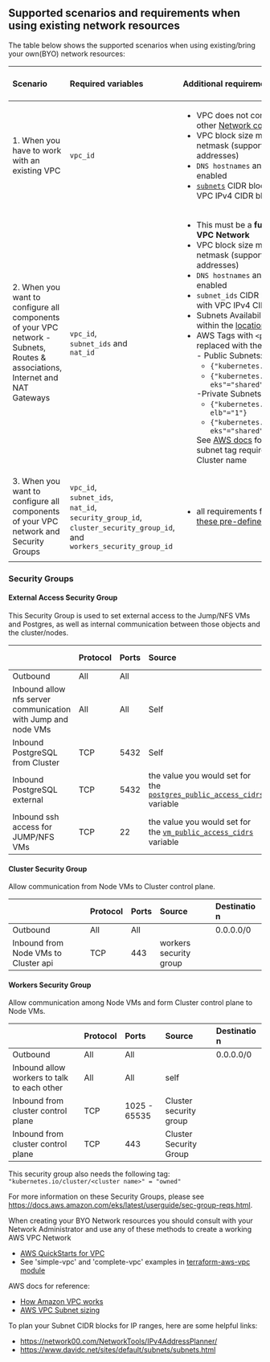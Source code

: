 ## Supported scenarios and requirements when using existing network resources

The table below shows the supported scenarios when using existing/bring your own(BYO) network resources:

| Scenario|Required variables|Additional requirements|Resources to be created|
| :--- | :--- | :--- | :--- |
| 1. When you have to work with an existing VPC | `vpc_id` | <ul><li>VPC does not contain any Subnets or other [Network components](https://docs.aws.amazon.com/vpc/latest/userguide/VPC_Networking.html)</li><li>VPC block size must be IPv4 with '/16' netmask (supports 65,536 IP addresses)</li><li>`DNS hostnames` and `DNS resolution` are enabled</li><li>[`subnets`](../CONFIG-VARS.md#networking) CIDR blocks must match with VPC IPv4 CIDR block</li></ul> | Subnets, NAT Gateway and Security Group|
| 2. When you want to configure all components of your VPC network - Subnets, Routes & associations, Internet and NAT Gateways | `vpc_id`, <br>`subnet_ids` and <br>`nat_id` | <ul><li>This must be a <b>fully functional AWS VPC Network</b></li><li>VPC block size must be IPv4 with '/16' netmask (supports 65,536 IP addresses)</li><li>`DNS hostnames` and `DNS resolution` are enabled</li><li>`subnet_ids` CIDR blocks must match with VPC IPv4 CIDR block</li><li>Subnets Availability Zones must be within the [location](../CONFIG-VARS.md#required-variables)</li><li>AWS Tags with `<prefix>` value replaced with the [prefix](../CONFIG-VARS.md#required-variables) input value for <br>- Public Subnets:<ul><li>`{"kubernetes.io/role/elb"="1"}`</li><li>`{"kubernetes.io/cluster/<prefix>-eks"="shared"}`</li></ul>-Private Subnets:<ul><li>`{"kubernetes.io/role/internal-elb"="1"}`</li><li>`{"kubernetes.io/cluster/<prefix>-eks"="shared"}`</li></ul>See [AWS docs](https://docs.aws.amazon.com/eks/latest/userguide/alb-ingress.html) for background on subnet tag requirements to match EKS Cluster name| Security Group |
| 3. When you want to configure all components of your VPC network and Security Groups | `vpc_id`,<br>`subnet_ids`, <br>`nat_id`, <br>`security_group_id`, <br>`cluster_security_group_id`, and <br>`workers_security_group_id` |<ul><li>all requirements from Scenarios #2 and [these pre-defined Security Groups](#security-groups)</li></ul>| None |
||||||

### Security Groups

#### External Access Security Group

This Security Group is used to set external access to the Jump/NFS VMs and Postgres, as well as internal communication between those objects and the cluster/nodes.  

| | Protocol | Ports | Source | Destinatio n|
| :--- | :--- | :--- | :--- | :--- |
| Outbound | All | All |  | 0.0.0.0/0 |
| Inbound allow nfs server communication with Jump and node VMs | All | All | Self | |
| Inbound PostgreSQL from Cluster | TCP | 5432 | Self | |
| Inbound PostgreSQL external | TCP | 5432 | <optional> the value you would set for the [`postgres_public_access_cidrs`](../CONFIG-VARS.md#postgres_public_access_cidrs) variable | |
| Inbound ssh access for JUMP/NFS VMs | TCP | 22 | the value you would set for the [`vm_public_access_cidrs`](../CONFIG-VARS.md#vm_public_access_cidrs) variable ||


#### Cluster Security Group

Allow communication from Node VMs to Cluster control plane.

| | Protocol | Ports | Source | Destinatio n|
| :--- | :--- | :--- | :--- | :--- |
| Outbound | All | All |  | 0.0.0.0/0 |
| Inbound from Node VMs to Cluster api | TCP | 443 | workers security group | |

#### Workers Security Group

Allow communication among Node VMs and form Cluster control plane to Node VMs.

| | Protocol | Ports | Source | Destinatio n|
| :--- | :--- | :--- | :--- | :--- |
| Outbound | All | All |  | 0.0.0.0/0 |
| Inbound allow workers to talk to each other | All | All | self ||
| Inbound from cluster control plane | TCP |1025 - 65535 | Cluster security group ||
| Inbound from cluster control plane | TCP | 443 | Cluster Security Group ||

This security group also needs the following tag:
`"kubernetes.io/cluster/<cluster name>" = "owned"`

For more information on these Security Groups, please see https://docs.aws.amazon.com/eks/latest/userguide/sec-group-reqs.html.




When creating your BYO Network resources you should consult with your Network Administrator and use any of these methods to create a working AWS VPC Network
- [AWS QuickStarts for VPC](https://aws.amazon.com/quickstart/architecture/vpc/)
- See 'simple-vpc' and 'complete-vpc' examples in [terraform-aws-vpc module](https://github.com/terraform-aws-modules/terraform-aws-vpc/tree/master/examples) 

AWS docs for reference:
- [How Amazon VPC works](https://docs.aws.amazon.com/vpc/latest/userguide/how-it-works.html)
- [AWS VPC Subnet sizing](https://docs.aws.amazon.com/vpc/latest/userguide/VPC_Subnets.html#vpc-sizing-ipv4)

To plan your Subnet CIDR blocks for IP ranges, here are some helpful links:
- https://network00.com/NetworkTools/IPv4AddressPlanner/
- https://www.davidc.net/sites/default/subnets/subnets.html
